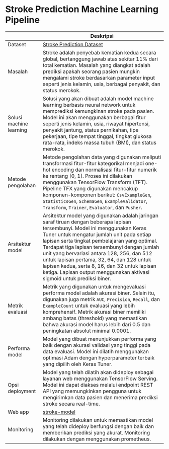 # Stroke Prediction Machine Learning Pipeline

| | Deskripsi |
| ----------- | ----------- |
| Dataset | [Stroke Prediction Dataset](https://www.kaggle.com/datasets/fedesoriano/stroke-prediction-dataset/data) |
| Masalah | Stroke adalah penyebab kematian kedua secara global, bertanggung jawab atas sekitar 11% dari total kematian. Masalah yang diangkat adalah prediksi apakah seorang pasien mungkin mengalami stroke berdasarkan parameter input seperti jenis kelamin, usia, berbagai penyakit, dan status merokok. |
| Solusi machine learning | Solusi yang akan dibuat adalah model machine learning berbasis neural network untuk memprediksi kemungkinan stroke pada pasien. Model ini akan menggunakan berbagai fitur seperti jenis kelamin, usia, riwayat hipertensi, penyakit jantung, status pernikahan, tipe pekerjaan, tipe tempat tinggal, tingkat glukosa rata-rata, indeks massa tubuh (BMI), dan status merokok. |
| Metode pengolahan | Metode pengolahan data yang digunakan meliputi transformasi fitur-fitur kategorikal menjadi one-hot encoding dan normalisasi fitur-fitur numerik ke rentang [0, 1]. Proses ini dilakukan menggunakan TensorFlow Transform (TFT). Pipeline TFX yang digunakan mencakup komponen-komponen berikut: `CsvExampleGen`, `StatisticsGen`, `SchemaGen`, `ExampleValidator`, `Transform`, `Trainer`, `Evaluator`, dan `Pusher`. |
| Arsitektur model | Arsitektur model yang digunakan adalah jaringan saraf tiruan dengan beberapa lapisan tersembunyi. Model ini menggunakan Keras Tuner untuk mengatur jumlah unit pada setiap lapisan serta tingkat pembelajaran yang optimal. Terdapat tiga lapisan tersembunyi dengan jumlah unit yang bervariasi antara 128, 256, dan 512 untuk lapisan pertama, 32, 64, dan 128 untuk lapisan kedua, serta 8, 16, dan 32 untuk lapisan ketiga. Lapisan output menggunakan aktivasi sigmoid untuk prediksi biner. |
| Metrik evaluasi | Metrik yang digunakan untuk mengevaluasi performa model adalah akurasi biner. Selain itu, digunakan juga metrik `AUC`, `Precision`, `Recall`, dan `ExampleCount` untuk evaluasi yang lebih komprehensif. Metrik akurasi biner memiliki ambang batas (threshold) yang memastikan bahwa akurasi model harus lebih dari 0.5 dan peningkatan absolut minimal 0.0001. |
| Performa model | Model yang dibuat menunjukkan performa yang baik dengan akurasi validasi yang tinggi pada data evaluasi. Model ini dilatih menggunakan optimasi Adam dengan hyperparameter terbaik yang dipilih oleh Keras Tuner. |
| Opsi deployment | Model yang telah dilatih akan dideploy sebagai layanan web menggunakan TensorFlow Serving. Model ini dapat diakses melalui endpoint REST API yang memungkinkan pengguna untuk mengirimkan data pasien dan menerima prediksi stroke secara real-time. |
| Web app | [stroke-model](https://stroke-pred-deploy-production.up.railway.app/v1/models/stroke-model/metadata) |
| Monitoring | Monitoring dilakukan untuk memastikan model yang telah dideploy berfungsi dengan baik dan memberikan prediksi yang akurat. Monitoring dilakukan dengan menggunakan prometheus. |
